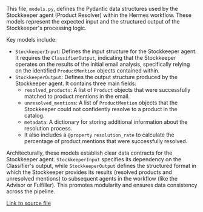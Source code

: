 This file, `models.py`, defines the Pydantic data structures used by the Stockkeeper agent (Product Resolver) within the Hermes workflow. These models represent the expected input and the structured output of the Stockkeeper's processing logic.

Key models include:
-   `StockkeeperInput`: Defines the input structure for the Stockkeeper agent. It requires the `ClassifierOutput`, indicating that the Stockkeeper operates on the results of the initial email analysis, specifically relying on the identified `ProductMention` objects contained within.
-   `StockkeeperOutput`: Defines the output structure produced by the Stockkeeper agent. It contains three main fields:
    -   `resolved_products`: A list of `Product` objects that were successfully matched to product mentions in the email.
    -   `unresolved_mentions`: A list of `ProductMention` objects that the Stockkeeper could not confidently resolve to a product in the catalog.
    -   `metadata`: A dictionary for storing additional information about the resolution process.
    -   It also includes a `@property` `resolution_rate` to calculate the percentage of product mentions that were successfully resolved.

Architecturally, these models establish clear data contracts for the Stockkeeper agent. `StockkeeperInput` specifies its dependency on the Classifier's output, while `StockkeeperOutput` defines the structured format in which the Stockkeeper provides its results (resolved products and unresolved mentions) to subsequent agents in the workflow (like the Advisor or Fulfiller). This promotes modularity and ensures data consistency across the pipeline.

[Link to source file](../../../../src/hermes/agents/stockkeeper/models.py) 